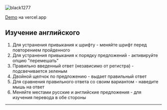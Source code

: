![black1277](https://img.shields.io/badge/developer-black1277-success)

[Demo](http://parcel-app-lac.vercel.app/ "open") на vercel.app

## Изучение английского

1. Для устранения привыкания к шрифту - меняйте шрифт перед повторением пройденного
2. Для устранения привыкания к порядку предложений - активируйте опцию "перемешать"
3. Правильно введенный ответ (независимо от регистра) - подсвечивается зеленым
4. Двойной щелчок по предложению - выдает правильный ответ
5. Для сравнения правильного ответа со своим вариантом - наведите мышь на ответ
6. Меняйте местами русские и английские предложения - для изучения перевода в обе стороны

--------------------------------------
